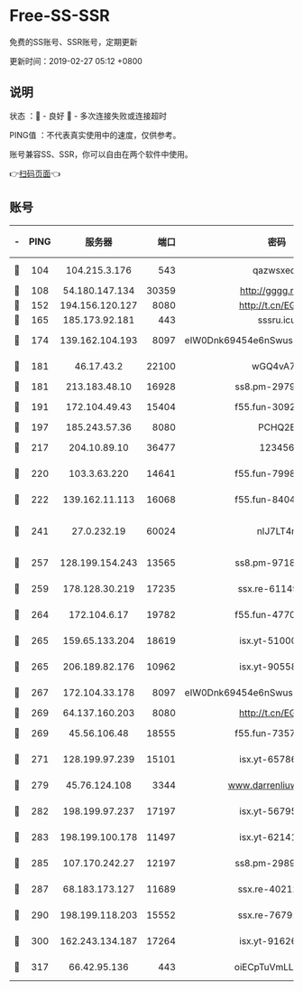 # Free-SS-SSR

免费的SS账号、SSR账号，定期更新

更新时间：2019-02-27 05:12 +0800

## 说明

状态     ：🙂 - 良好 🙁 - 多次连接失败或连接超时

PING值   ：不代表真实使用中的速度，仅供参考。

账号兼容SS、SSR，你可以自由在两个软件中使用。

👉[扫码页面](https://liesauer.github.io/free-ss-ssr.github.io/)👈

## 账号

|-|PING|服务器|端口|密码|加密方式|区域|
|:----:|:----:|:-----:|-----:|:----:|:----:|:----:|
|🙂|104|104.215.3.176|543|qazwsxedc|aes-256-gcm|JP|
|🙂|108|54.180.147.134|30359|http://gggg.rocks|chacha20|KR|
|🙂|152|194.156.120.127|8080|http://t.cn/EGJIyrl|rc4-md5|RU|
|🙂|165|185.173.92.181|443|sssru.icu|rc4-md5|RU|
|🙂|174|139.162.104.193|8097|eIW0Dnk69454e6nSwuspv9DmS201tQ0D|aes-256-cfb|JP|
|🙂|181|46.17.43.2|22100|wGQ4vA7D|aes-256-gcm|RU|
|🙂|181|213.183.48.10|16928|ss8.pm-29798325|rc4-md5|RU|
|🙂|191|172.104.49.43|15404|f55.fun-30923847|aes-256-cfb|SG|
|🙂|197|185.243.57.36|8080|PCHQ2E|rc4-md5|US|
|🙂|217|204.10.89.10|36477|123456|aes-256-cfb|US|
|🙂|220|103.3.63.220|14641|f55.fun-79984823|aes-256-cfb|SG|
|🙂|222|139.162.11.113|16068|f55.fun-84043831|aes-256-cfb|SG|
|🙂|241|27.0.232.19|60024|nIJ7LT4n|xchacha20-ietf-poly1305|HK|
|🙂|257|128.199.154.243|13565|ss8.pm-97184216|aes-256-cfb|SG|
|🙂|259|178.128.30.219|17235|ssx.re-61149569|aes-256-cfb|SG|
|🙂|264|172.104.6.17|19782|f55.fun-47700700|aes-256-cfb|US|
|🙂|265|159.65.133.204|18619|isx.yt-51000018|aes-256-cfb|SG|
|🙂|265|206.189.82.176|10962|isx.yt-90558804|aes-256-cfb|SG|
|🙂|267|172.104.33.178|8097|eIW0Dnk69454e6nSwuspv9DmS201tQ0D|aes-256-cfb|SG|
|🙂|269|64.137.160.203|8080|http://t.cn/EGJIyrl|rc4-md5|CA|
|🙂|269|45.56.106.48|18555|f55.fun-73571297|aes-256-cfb|US|
|🙂|271|128.199.97.239|15101|isx.yt-65786071|aes-256-cfb|SG|
|🙂|279|45.76.124.108|3344|www.darrenliuwei.com|aes-256-cfb|AU|
|🙂|282|198.199.97.237|17197|isx.yt-56795890|aes-256-cfb|US|
|🙂|283|198.199.100.178|11497|isx.yt-62141946|aes-256-cfb|US|
|🙂|285|107.170.242.27|12197|ss8.pm-29892901|aes-256-cfb|US|
|🙂|287|68.183.173.127|11689|ssx.re-40212864|aes-256-cfb|US|
|🙂|290|198.199.118.203|15552|ssx.re-76791926|aes-256-cfb|US|
|🙂|300|162.243.134.187|17264|isx.yt-91626213|aes-256-cfb|US|
|🙂|317|66.42.95.136|443|oiECpTuVmLLxk4Ts|aes-256-cfb|US|
